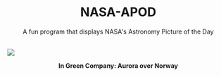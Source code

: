 <div align="center">
  <h1>
    NASA-APOD
  </h1>
</div>
  
<div align="center">
  A fun program that displays NASA's Astronomy Picture of the Day
</div>

<br>

![](https://apod.nasa.gov/apod/image/2301/greencompany_rive_2916.jpg)

<p align = "center">
  <b>In Green Company: Aurora over Norway</b>
</p>
